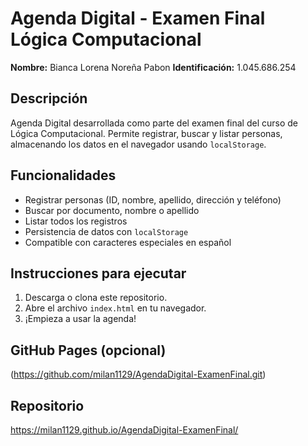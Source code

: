 # Agenda Digital - Examen Final Lógica Computacional

**Nombre:** Bianca Lorena Noreña Pabon 
**Identificación:** 1.045.686.254

## Descripción
Agenda Digital desarrollada como parte del examen final del curso de Lógica Computacional. Permite registrar, buscar y listar personas, almacenando los datos en el navegador usando `localStorage`.

## Funcionalidades
- Registrar personas (ID, nombre, apellido, dirección y teléfono)
- Buscar por documento, nombre o apellido
- Listar todos los registros
- Persistencia de datos con `localStorage`
- Compatible con caracteres especiales en español

## Instrucciones para ejecutar
1. Descarga o clona este repositorio.
2. Abre el archivo `index.html` en tu navegador.
3. ¡Empieza a usar la agenda!

## GitHub Pages (opcional)
(https://github.com/milan1129/AgendaDigital-ExamenFinal.git)

## Repositorio
 https://milan1129.github.io/AgendaDigital-ExamenFinal/
